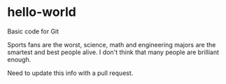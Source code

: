 # hello-world
Basic code for Git

Sports fans are the worst, science, math and engineering majors are the smartest and best people alive.  I don't think that many people are brilliant enough.

Need to update this info with a pull request.
